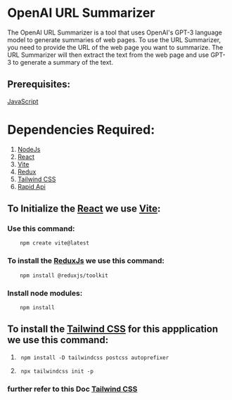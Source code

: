 # OpenAI URL Summarizer

 The OpenAI URL Summarizer is a tool that uses OpenAI's GPT-3 language model to generate summaries of web pages. To use the URL Summarizer, you need to provide the URL of the web page you want to summarize. The URL Summarizer will then extract the text from the web page and use GPT-3 to generate a summary of the text.

## Prerequisites:
        
[JavaScript](https://www.javascript.com/)
    
# Dependencies Required:

1.  [NodeJs](https://nodejs.org/en/)
2.  [React](https://react.dev/)
3.  [Vite](https://vitejs.dev/)
4.  [Redux](https://redux.js.org/)
5.  [Tailwind CSS](https://tailwindcss.com/)
6.  [Rapid Api](https://rapidapi.com/)



## To Initialize the [React](https://react.dev/) we use [Vite](https://vitejs.dev/):
### Use this command:

        npm create vite@latest
    
### To install the [ReduxJs](https://redux.js.org/) we use this command:

        npm install @reduxjs/toolkit
      
### Install node modules:

        npm install

## To install the [Tailwind CSS](https://tailwindcss.com/docs/guides/vite) for this appplication we use this command:

  1.      npm install -D tailwindcss postcss autoprefixer
  
  2.      npx tailwindcss init -p

  ### further refer to this Doc [Tailwind CSS](https://tailwindcss.com/docs/guides/vite)